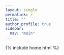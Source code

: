 ```yaml
---
layout: single
permalink: /
title: ""
author_profile: true
sidebar:
  nav: "main"
---
```


{% include home.html %}

